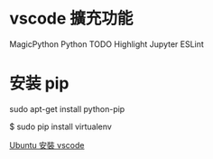 # vscode 擴充功能

MagicPython
Python
TODO Highlight
Jupyter
ESLint


# 安装 pip

sudo apt-get install python-pip

$ sudo pip install virtualenv

[Ubuntu 安裝 vscode](https://oranwind.org/vs-code-ubuntu-16/)